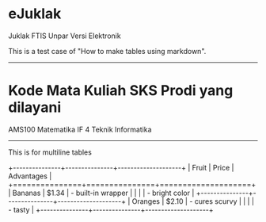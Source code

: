 eJuklak
=======

Juklak FTIS Unpar Versi Elektronik

This is a test case of "How to make tables using markdown".

-----------------------------------------------------------------
Kode      Mata Kuliah       SKS       Prodi yang dilayani
=================================================================
AMS100    Matematika IF       4       Teknik Informatika

-----------------------------------------------------------------

This is for multiline tables

+---------------+---------------+--------------------+
| Fruit         | Price         | Advantages         |
+===============+===============+====================+
| Bananas       | $1.34         | - built-in wrapper |
|               |               | - bright color     |
+---------------+---------------+--------------------+
| Oranges       | $2.10         | - cures scurvy     |
|               |               | - tasty            |
+---------------+---------------+--------------------+
